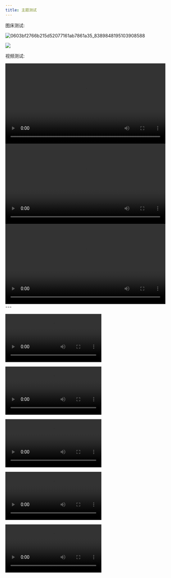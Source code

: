 ```yaml
---
title: 主题测试
---
```


图床测试:

![0603bf2766b215d52077161ab7861a35_8389848195103908588](https://raw.githubusercontent.com/JasonMa0012/jasonma0012.github.io/pic/202302082207054.png)

![](https://raw.githubusercontent.com/JasonMa0012/jasonma0012.github.io/pic/202302082216859.jpg)

视频测试:

<video width="500" controls>
  <source src="https://raw.githubusercontent.com/JasonMa0012/jasonma0012.github.io/pic/202302082216555.mp4" type="video/mp4">
</video>

<video width="500" controls>
  <source src="https://raw.githubusercontent.com/JasonMa0012/jasonma0012.github.io/pic/202302082217539.mp4" type="video/mp4">
</video>

<video width="500" controls>
  <source src="https://raw.githubusercontent.com/JasonMa0012/jasonma0012.github.io/pic/202302082305504.webm" type="video/webm">
</video>
---

<video src="https://raw.githubusercontent.com/JasonMa0012/jasonma0012.github.io/pic/202302082216555.mp4"></video>

<video src="https://raw.githubusercontent.com/JasonMa0012/jasonma0012.github.io/pic/202302082217539.mp4"></video>

<video src="https://cdn-animation.artstation.com/p/video_sources/001/143/303/25.mp4"></video>

<video src="https://raw.githubusercontent.com/JasonMa0012/jasonma0012.github.io/pic/202302082305504.webm"></video>

![](https://raw.githubusercontent.com/JasonMa0012/jasonma0012.github.io/pic/202302082305504.webm)

